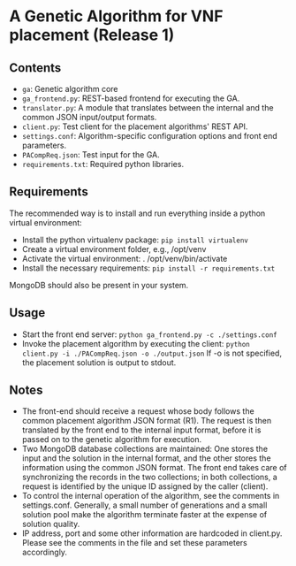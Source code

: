 # A Genetic Algorithm for VNF placement (Release 1)

## Contents
- `ga`: Genetic algorithm core
- `ga_frontend.py`: REST-based frontend for executing the GA.
- `translator.py`: A module that translates between the internal and the common JSON input/output formats.
- `client.py`: Test client for the placement algorithms' REST API.
- `settings.conf`: Algorithm-specific configuration options and front end parameters.
- `PACompReq.json`: Test input for the GA.
- `requirements.txt`: Required python libraries.


## Requirements
The recommended way is to install and run everything inside a python virtual environment:

- Install the python virtualenv package: `pip install virtualenv`
- Create a virtual environment folder, e.g., /opt/venv
- Activate the virtual environment: . /opt/venv/bin/activate
- Install the necessary requirements: `pip install -r requirements.txt`

MongoDB should also be present in your system.


## Usage
- Start the front end server: `python ga_frontend.py -c ./settings.conf`
- Invoke the placement algorithm by executing the client: `python client.py -i ./PACompReq.json -o ./output.json`
If -o is not specified, the placement solution is output to stdout.


## Notes
- The front-end should receive a request whose body follows the common placement algorithm JSON format (R1). The request
is then translated by the front end to the internal input format, before it is passed on to the genetic algorithm
for execution.
- Two MongoDB database collections are maintained: One stores the input and the solution in the internal format,
and the other stores the information using the common JSON format. The front end takes care of synchronizing the 
records in the two collections; in both collections, a request is identified by the unique ID assigned by the caller (client).
- To control the internal operation of the algorithm, see the comments in settings.conf. Generally, a small
number of generations and a small solution pool make the algorithm terminate faster at the expense of solution quality.
- IP address, port and some other information are hardcoded in client.py. Please see the comments in the file
and set these parameters accordingly.

